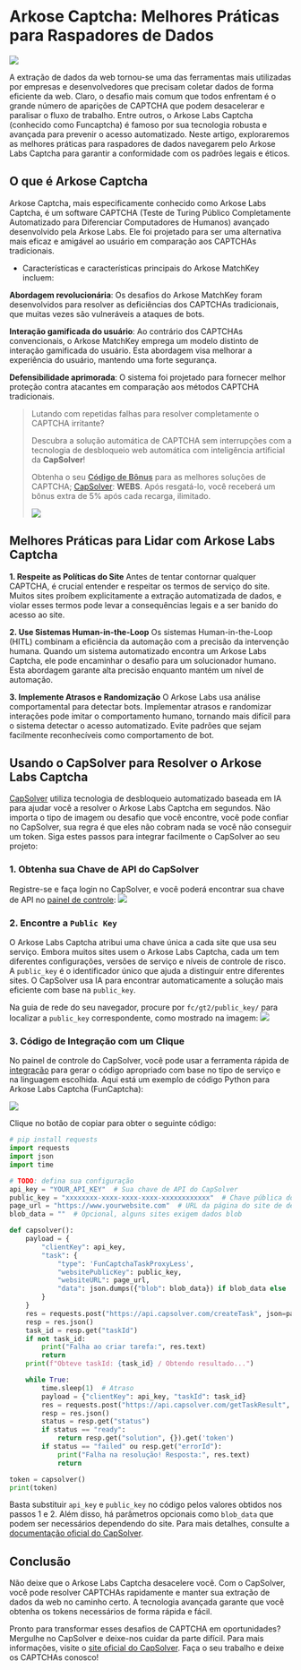 # Arkose Captcha: Melhores Práticas para Raspadores de Dados

![](https://assets.capsolver.com/prod/images/post/2024-08-06/d4732855-4b28-46bc-809b-c651c5ef8757.png)

A extração de dados da web tornou-se uma das ferramentas mais utilizadas por empresas e desenvolvedores que precisam coletar dados de forma eficiente da web. Claro, o desafio mais comum que todos enfrentam é o grande número de aparições de CAPTCHA que podem desacelerar e paralisar o fluxo de trabalho. Entre outros, o Arkose Labs Captcha (conhecido como Funcaptcha) é famoso por sua tecnologia robusta e avançada para prevenir o acesso automatizado. Neste artigo, exploraremos as melhores práticas para raspadores de dados navegarem pelo Arkose Labs Captcha para garantir a conformidade com os padrões legais e éticos.

## O que é Arkose Captcha

Arkose Captcha, mais especificamente conhecido como Arkose Labs Captcha, é um software CAPTCHA (Teste de Turing Público Completamente Automatizado para Diferenciar Computadores de Humanos) avançado desenvolvido pela Arkose Labs. Ele foi projetado para ser uma alternativa mais eficaz e amigável ao usuário em comparação aos CAPTCHAs tradicionais.

- Características e características principais do Arkose MatchKey incluem:

**Abordagem revolucionária**: Os desafios do Arkose MatchKey foram desenvolvidos para resolver as deficiências dos CAPTCHAs tradicionais, que muitas vezes são vulneráveis a ataques de bots.

**Interação gamificada do usuário**: Ao contrário dos CAPTCHAs convencionais, o Arkose MatchKey emprega um modelo distinto de interação gamificada do usuário. Esta abordagem visa melhorar a experiência do usuário, mantendo uma forte segurança.

**Defensibilidade aprimorada**: O sistema foi projetado para fornecer melhor proteção contra atacantes em comparação aos métodos CAPTCHA tradicionais.

> Lutando com repetidas falhas para resolver completamente o CAPTCHA irritante?
>
> Descubra a solução automática de CAPTCHA sem interrupções com a tecnologia de desbloqueio web automática com inteligência artificial da **CapSolver**!
>
> Obtenha o seu <u>**Código de Bônus**</u> para as melhores soluções de CAPTCHA; [CapSolver](https://www.capsolver.com/?utm_source=official&utm_medium=blog&utm_campaign=fc): **WEBS**. Após resgatá-lo, você receberá um bônus extra de 5% após cada recarga, ilimitado.
> 
> ![](https://assets.capsolver.com/prod/images/post/2024-03-29/fbc29472-886c-45b2-9eb2-2b307f6d9700.png)

## Melhores Práticas para Lidar com Arkose Labs Captcha

**1. Respeite as Políticas do Site**
Antes de tentar contornar qualquer CAPTCHA, é crucial entender e respeitar os termos de serviço do site. Muitos sites proíbem explicitamente a extração automatizada de dados, e violar esses termos pode levar a consequências legais e a ser banido do acesso ao site.

**2. Use Sistemas Human-in-the-Loop**
Os sistemas Human-in-the-Loop (HITL) combinam a eficiência da automação com a precisão da intervenção humana. Quando um sistema automatizado encontra um Arkose Labs Captcha, ele pode encaminhar o desafio para um solucionador humano. Esta abordagem garante alta precisão enquanto mantém um nível de automação.

**3. Implemente Atrasos e Randomização**
O Arkose Labs usa análise comportamental para detectar bots. Implementar atrasos e randomizar interações pode imitar o comportamento humano, tornando mais difícil para o sistema detectar o acesso automatizado. Evite padrões que sejam facilmente reconhecíveis como comportamento de bot.

## Usando o CapSolver para Resolver o Arkose Labs Captcha

[CapSolver](https://www.capsolver.com/?utm_source=official&utm_medium=blog&utm_campaign=fc) utiliza tecnologia de desbloqueio automatizado baseada em IA para ajudar você a resolver o Arkose Labs Captcha em segundos. Não importa o tipo de imagem ou desafio que você encontre, você pode confiar no CapSolver, sua regra é que eles não cobram nada se você não conseguir um token. Siga estes passos para integrar facilmente o CapSolver ao seu projeto:

### 1. **Obtenha sua Chave de API do CapSolver**

Registre-se e faça login no CapSolver, e você poderá encontrar sua chave de API no [painel de controle](https://dashboard.capsolver.com/dashboard/overview?utm_source=official&utm_medium=blog&utm_campaign=fc):
![](https://assets.capsolver.com/prod/images/post/2024-08-06/a119e4c2-72c4-4165-8d6f-9f026ef266b1.png)

### 2. **Encontre a `Public Key`**

O Arkose Labs Captcha atribui uma chave única a cada site que usa seu serviço. Embora muitos sites usem o Arkose Labs Captcha, cada um tem diferentes configurações, versões de serviço e níveis de controle de risco. A `public_key` é o identificador único que ajuda a distinguir entre diferentes sites. O CapSolver usa IA para encontrar automaticamente a solução mais eficiente com base na `public_key`.

Na guia de rede do seu navegador, procure por `fc/gt2/public_key/` para localizar a `public_key` correspondente, como mostrado na imagem:
![](https://assets.capsolver.com/prod/images/post/2024-08-06/44bb1ce9-82e3-4420-9bb1-8ed761b0f733.png)

### 3. **Código de Integração com um Clique**

No painel de controle do CapSolver, você pode usar a ferramenta rápida de [integração](https://dashboard.capsolver.com/dashboard/integrations) para gerar o código apropriado com base no tipo de serviço e na linguagem escolhida. Aqui está um exemplo de código Python para Arkose Labs Captcha (FunCaptcha):

![](https://assets.capsolver.com/prod/images/post/2024-08-06/b6c0c366-1400-4678-a4c7-61aec1e5b2f1.png)

Clique no botão de copiar para obter o seguinte código:

   ```python
   # pip install requests
   import requests
   import json
   import time

   # TODO: defina sua configuração
   api_key = "YOUR_API_KEY"  # Sua chave de API do CapSolver
   public_key = "xxxxxxxx-xxxx-xxxx-xxxx-xxxxxxxxxxxx"  # Chave pública do site de destino
   page_url = "https://www.yourwebsite.com"  # URL da página do site de destino
   blob_data = ""  # Opcional, alguns sites exigem dados blob

   def capsolver():
       payload = {
           "clientKey": api_key,
           "task": {
               "type": 'FunCaptchaTaskProxyLess',
               "websitePublicKey": public_key,
               "websiteURL": page_url,
               "data": json.dumps({"blob": blob_data}) if blob_data else ''
           }
       }
       res = requests.post("https://api.capsolver.com/createTask", json=payload)
       resp = res.json()
       task_id = resp.get("taskId")
       if not task_id:
           print("Falha ao criar tarefa:", res.text)
           return
       print(f"Obteve taskId: {task_id} / Obtendo resultado...")

       while True:
           time.sleep(1)  # Atraso
           payload = {"clientKey": api_key, "taskId": task_id}
           res = requests.post("https://api.capsolver.com/getTaskResult", json=payload)
           resp = res.json()
           status = resp.get("status")
           if status == "ready":
               return resp.get("solution", {}).get('token')
           if status == "failed" ou resp.get("errorId"):
               print("Falha na resolução! Resposta:", res.text)
               return

   token = capsolver()
   print(token)
   ```

Basta substituir `api_key` e `public_key` no código pelos valores obtidos nos passos 1 e 2. Além disso, há parâmetros opcionais como `blob_data` que podem ser necessários dependendo do site. Para mais detalhes, consulte a [documentação oficial do CapSolver](https://docs.capsolver.com/guide/captcha/FunCaptcha.html?utm_source=official&utm_medium=blog&utm_campaign=fc).

## Conclusão

Não deixe que o Arkose Labs Captcha desacelere você. Com o CapSolver, você pode resolver CAPTCHAs rapidamente e manter sua extração de dados da web no caminho certo. A tecnologia avançada garante que você obtenha os tokens necessários de forma rápida e fácil.

Pronto para transformar esses desafios de CAPTCHA em oportunidades? Mergulhe no CapSolver e deixe-nos cuidar da parte difícil. Para mais informações, visite o [site oficial do CapSolver](https://www.capsolver.com/?utm_source=official&utm_medium=blog&utm_campaign=fc). Faça o seu trabalho e deixe os CAPTCHAs conosco!
